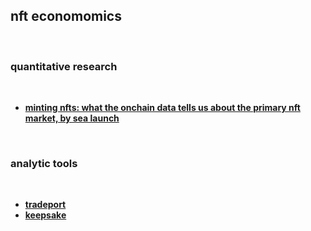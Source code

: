 ## nft economomics

<br>


### quantitative research

<br>

* **[minting nfts: what the onchain data tells us about the primary nft market, by sea launch](https://sealaunch.substack.com/p/minting-nfts-what-the-onchain-data)**

<br>

### analytic tools

<br>

* **[tradeport](https://www.tradeport.xyz/?tab=trending)**
* **[keepsake](https://keepsake.gg/)**
